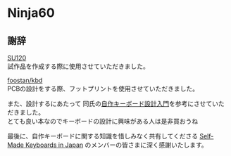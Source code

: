 
Ninja60
================================================================================

謝辞
--------------------------------------------------------------------------------

[SU120](https://github.com/e3w2q/su120-keyboard)  
試作品を作成する際に使用させていただきました。

[foostan/kbd](https://github.com/foostan/kbd)  
PCBの設計をする際、フットプリントを使用させていただきました。

また、設計するにあたって
同氏の[自作キーボード設計入門](https://booth.pm/ja/items/1044084)を参考にさせていただきました。  
とても良い本なのでキーボードの設計に興味がある人は是非買おうね

最後に、自作キーボードに関する知識を惜しみなく共有してくださる
[Self-Made Keyboards in Japan](https://biacco42.hatenablog.com/entry/2017/11/17/093000)
のメンバーの皆さまに深く感謝いたします。

